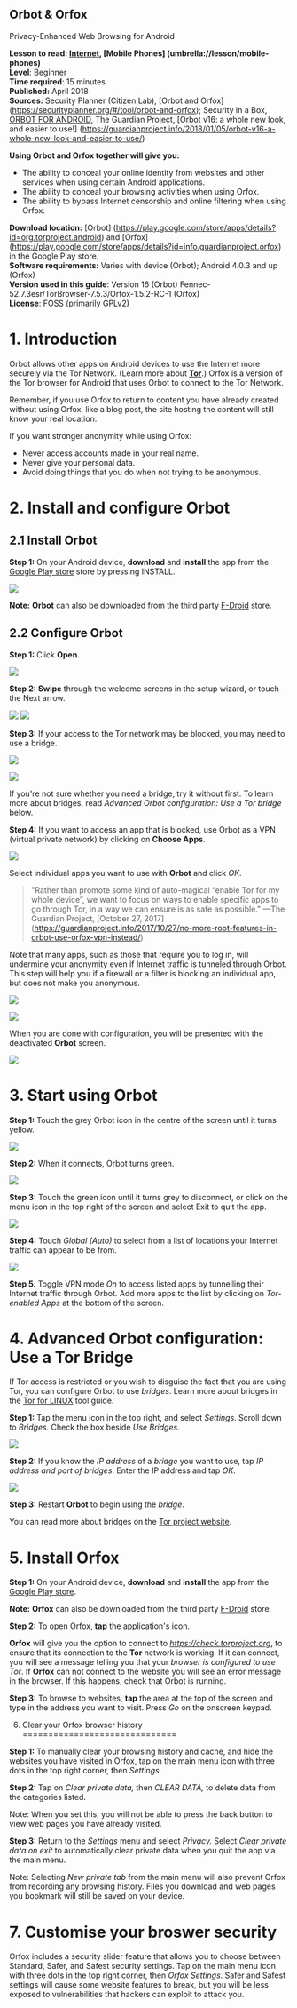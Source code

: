 Orbot & Orfox
---

Privacy-Enhanced Web Browsing for Android

**Lesson to read: [Internet](umbrella://lesson/the-internet), [Mobile Phones] (umbrella://lesson/mobile-phones)**  
**Level**: Beginner  
**Time required**: 15 minutes  
**Published:** April 2018    
**Sources:** Security Planner (Citizen Lab), [Orbot and Orfox] (https://securityplanner.org/#/tool/orbot-and-orfox); Security in a Box, [ORBOT FOR ANDROID](https://securityinabox.org/en/guide/orbot/android/), The Guardian Project, [Orbot v16: a whole new look, and easier to use!] (https://guardianproject.info/2018/01/05/orbot-v16-a-whole-new-look-and-easier-to-use/)

**Using Orbot and Orfox together will give you:**  
- The ability to conceal your online identity from websites and other services when using certain Android applications.  
- The ability to conceal your browsing activities when using Orfox.  
- The ability to bypass Internet censorship and online filtering when using Orfox.

**Download location:** [Orbot] (https://play.google.com/store/apps/details?id=org.torproject.android) and [Orfox] (https://play.google.com/store/apps/details?id=info.guardianproject.orfox) in the Google Play store.  
**Software requirements:**  Varies with device (Orbot); Android 4.0.3 and up (Orfox)   
**Version used in this guide**: Version 16 (Orbot) Fennec-52.7.3esr/TorBrowser-7.5.3/Orfox-1.5.2-RC-1 (Orfox)   
**License**: FOSS (primarily GPLv2)


# 1. Introduction 

Orbot allows other apps on Android devices to use the Internet more securely via the Tor Network. (Learn more about [**Tor**](umbrella://lesson/internet/1).) Orfox is a version of the Tor browser for Android that uses Orbot to connect to the Tor Network. 

Remember, if you use Orfox to return to content you have already created without using Orfox, like a blog post, the site hosting the content will still know your real location.

If you want stronger anonymity while using Orfox:

*   Never access accounts made in your real name.
*   Never give your personal data.
*   Avoid doing things that you do when not trying to be anonymous.


# 2. Install and configure Orbot


## 2.1 Install Orbot

**Step 1:** On your Android device, **download** and **install** the app from the [Google Play store](https://play.google.com/store/apps/details?id=org.torproject.android) store by pressing INSTALL. 

![](orbot-and-002.png)

**Note:** **Orbot** can also be downloaded from the third party [F-Droid](https://guardianproject.info/fdroid/) store.


## 2.2 Configure Orbot

**Step 1:** Click **Open.**

![](orbot-and-005.png)

**Step 2:** **Swipe** through the welcome screens in the setup wizard, or touch the Next arrow. 

![](orbot-and-006.png) ![](orbot-and-007.png)

**Step 3:** If your access to the Tor network may be blocked, you may need to use a bridge.

![](orbot-and-009.png)  

![](orbot-and-010.png)

If you're not sure whether you need a bridge, try it without first. To learn more about bridges, read *Advanced Orbot configuration: Use a Tor bridge* below.

**Step 4:** If you want to access an app that is blocked, use Orbot as a VPN (virtual private network) by  clicking on **Choose Apps**.

![](orbot-and-008.png)

Select individual apps you want to use with **Orbot** and click *OK*. 
> "Rather than promote some kind of auto-magical “enable Tor for my whole device”, we want to focus on ways to enable specific apps to go through Tor, in a way we can ensure is as safe as possible." —The Guardian Project, [October 27, 2017] (https://guardianproject.info/2017/10/27/no-more-root-features-in-orbot-use-orfox-vpn-instead/)
 
Note that many apps, such as those that require you to log in, will undermine your anonymity even if Internet traffic is tunneled through Orbot. This step will help you if a firewall or a filter is blocking an individual app, but does not make you anonymous.    


![](orbot-and-011.png)

![](orbot-and-012.png)

When you are done with configuration, you will be presented with the deactivated **Orbot** screen.

![](orbot-and-013.png)

# 3. Start using Orbot

**Step 1:** Touch the grey Orbot icon in the centre of the screen until it turns yellow.

![](orbot-and-014.png) 

**Step 2:** When it connects, Orbot turns green. 
 
![](orbot-and-015.png) 

**Step 3:** Touch the green icon until it turns grey to disconnect, or click on the menu icon in the top right of the screen and select Exit to quit the app.

![](orbot-and-019.png)

**Step 4:** Touch *Global (Auto)* to select from a list of locations your Internet traffic can appear to be from. 

![](orbot-and-022.png)

**Step 5.** Toggle VPN mode *On* to access listed apps by tunnelling their Internet traffic through Orbot. Add more apps to the list by clicking on *Tor-enabled Apps* at the bottom of the screen.  


# 4. Advanced Orbot configuration: Use a Tor Bridge

If Tor access is restricted or you wish to disguise the fact that you are using Tor, you can configure Orbot to use *bridges*. Learn more about bridges in the [Tor for LINUX](umbrella://lesson/tor-for-linux) tool guide. 

**Step 1:** Tap the menu icon in the top right, and select *Settings*. Scroll down to *Bridges.* Check the box beside *Use Bridges.* 
 
![](orbot-and-025.png)

**Step 2:** If you know the *IP address* of a *bridge* you want to use, tap *IP address and port of bridges*. Enter the IP address and tap *OK*.

![](/media/orbot-and-026.png)
 
**Step 3:** Restart **Orbot** to begin using the *bridge*.

You can read more about bridges on the [Tor project website](https://bridges.torproject.org/).


# 5. Install Orfox

**Step 1:** On your Android device, **download** and **install** the app from the [Google Play store](https://play.google.com/store/apps/details?id=info.guardianproject.orfox).

**Note:** **Orfox** can also be downloaded from the third party [F-Droid](https://guardianproject.info/fdroid/) store.

**Step 2:** To open Orfox, **tap** the application's icon.

**Orfox** will give you the option to connect to _https://check.torproject.org_, to ensure that its connection to the **Tor** network is working. If it can connect, you will see a message telling you that your _browser is configured to use Tor_. If **Orfox** can not connect to the website you will see an error message in the browser. If this happens, check that Orbot is running.

**Step 3:** To browse to websites, **tap** the area at the top of the screen and type in the address you want to visit. Press *Go* on the onscreen keypad.


6. Clear your Orfox browser history
==============================

**Step 1:** To manually clear your browsing history and cache, and hide the websites you have visited in Orfox, tap on the main menu icon with three dots in the top right corner, then *Settings*.

**Step 2:** Tap on *Clear private data,* then *CLEAR DATA,* to delete data from the categories listed. 

Note: When you set this, you will not be able to press the back button to view web pages you have already visited.

**Step 3:** Return to the *Settings* menu and select *Privacy.* Select _Clear private data on exit_ to automatically clear private data when you quit the app via the main menu.

Note: Selecting *New private tab* from the main menu will also prevent Orfox from recording any browsing history. Files you download and web pages you bookmark will still be saved on your device. 

# 7. Customise your broswer security

Orfox includes a security slider feature that allows you to choose between Standard, Safer, and Safest security settings. Tap on the main menu icon with three dots in the top right corner, then *Orfox Settings*. Safer and Safest settings will cause some website features to break, but you will be less exposed to vulnerabilities that hackers can exploit to attack you.  


